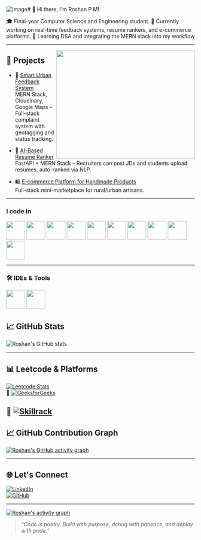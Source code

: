 ![image](https://github.com/user-attachments/assets/45d79312-9d75-4b97-b887-9883906a0157)# 👋 Hi there, I'm Roshan P M!

🎓 Final-year Computer Science and Engineering student.
🔭 Currently working on real-time feedback systems, resume rankers, and e-commerce platforms. 
🌱 Learning DSA and integrating the MERN stack into my workflow  

---

<img align="right" width="370" height="290" src="https://i.pinimg.com/originals/47/f0/34/47f0342cec72b800463bf003eac1257e.gif">

## 🚀 Projects

- 🔧 [Smart Urban Feedback System](https://github.com/roshanpm25/Urban-feedback)  
  MERN Stack, Cloudinary, Google Maps – Full-stack complaint system with geotagging and status tracking.

- 🤖 [AI-Based Resume Ranker](https://github.com/roshanpm25/AI-Based-Resume-Ranking)  
  FastAPI + MERN Stack – Recruiters can post JDs and students upload resumes, auto-ranked via NLP.

- 🛍️ [E-commerce Platform for Handmade Products](https://github.com/roshanpm25/Handmade-products-website)  
  Full-stack mini-marketplace for rural/urban artisans.

---

### I code in


<p>
  <img height="50" src="https://img.icons8.com/color/48/000000/c-programming.png" />
  <img height="50" src="https://img.icons8.com/color/48/000000/java-coffee-cup-logo.png" />
  <img height="50" src="https://img.icons8.com/color/48/000000/html-5.png" />
  <img height="50" src="https://img.icons8.com/color/48/000000/css3.png" />
  <img height="50" src="https://img.icons8.com/color/48/000000/javascript.png" />
  <img height="50" src="https://img.icons8.com/color/48/000000/mongodb.png" />
<img height="50" src="https://img.icons8.com/?size=100&id=9Gfx4Dfxl0JK&format=png&color=000000" />
  <img height="50" src="https://img.icons8.com/officel/80/react.png" />
  <img height="50" src="https://img.icons8.com/color/48/000000/nodejs.png" />
 <img height="50" src="https://img.icons8.com/?size=100&id=6o3xw2TdxzCR&format=png&color=000000" />


</p>

---

### 🛠️ IDEs & Tools

<p>
  <img height="50" src="https://img.icons8.com/color/48/000000/visual-studio-code-2019.png" />
  <img height="50" src="https://img.icons8.com/?size=100&id=SzgQDfObXUbA&format=png&color=000000" />
  
</p>



## 📈 GitHub Stats

![Roshan's GitHub stats](https://github-readme-stats.vercel.app/api?username=roshanpm25&show_icons=true&theme=tokyonight)

---

## 📊 Leetcode & Platforms

[![Leetcode Stats](https://leetcard.jacoblin.cool/arsrosh?theme=dark)](https://leetcode.com/u/arsrosh/)  
🔗 [![GeeksforGeeks](https://img.shields.io/badge/GeeksforGeeks-1abc9c?style=for-the-badge&logo=geeksforgeeks&logoColor=white)](https://www.geeksforgeeks.org/user/arsrrun1/)

🔗 [![Skillrack](https://img.shields.io/badge/Skillrack-0066ff?style=for-the-badge)](http://www.skillrack.com/profile/407243/85a553b662e05560a1970547dfebd1b2fd08136a)
---
## 📈 GitHub Contribution Graph

[![Roshan's GitHub activity graph](https://github-readme-activity-graph.vercel.app/graph?username=roshanpm25&bg_color=0d1117&color=ffffff&line=00ffff&point=ffffff&area=true&hide_border=true)](https://github.com/roshanpm25)




---

## 🌐 Let's Connect

[![LinkedIn](https://img.shields.io/badge/-Roshan%20P%20M-blue?style=for-the-badge&logo=Linkedin&logoColor=white)](https://www.linkedin.com/in/roshan-p-m-50420225a)  
[![GitHub](https://img.shields.io/badge/-GitHub-000?style=for-the-badge&logo=github&logoColor=white)](https://github.com/roshanpm25)

---
<!-- GitHub Activity Graph -->
[![Roshan's activity graph](https://github-readme-activity-graph.vercel.app/graph?username=roshanpm25&theme=tokyonight&area=true)](https://github.com/ashutosh00710/github-readme-activity-graph)
> _“Code is poetry. Build with purpose, debug with patience, and deploy with pride.”_
